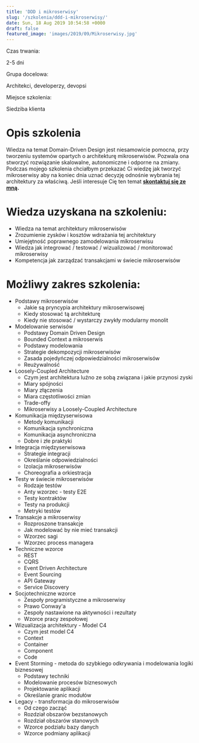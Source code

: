 ```yaml
---
title: 'DDD i mikroserwisy'
slug: '/szkolenia/ddd-i-mikroserwisy/'
date: Sun, 18 Aug 2019 10:54:58 +0000
draft: false
featured_image: 'images/2019/09/Mikroserwisy.jpg'
---
```


Czas trwania:

2-5 dni

Grupa docelowa:

Architekci, developerzy, devopsi

Miejsce szkolenia:

Siedziba klienta

Opis szkolenia
==============

Wiedza na temat Domain-Driven Design jest niesamowicie pomocna, przy tworzeniu systemów opartych o architekturę mikroserwisów. Pozwala ona stworzyć rozwiązanie skalowalne, autonomiczne i odporne na zmiany. Podczas mojego szkolenia chciałbym przekazać Ci wiedzę jak tworzyć mikroserwisy aby na koniec dnia uznać decyzję odnośnie wybrania tej architektury za właściwą. Jeśli interesuje Cię ten temat **[skontaktuj się ze mną](/kontakt).**

Wiedza uzyskana na szkoleniu:
=============================

*   Wiedza na temat architektury mikroserwisów
*   Zrozumienie zysków i kosztów wdrażania tej architektury
*   Umiejętność poprawnego zamodelowania mikroserwisu
*   Wiedza jak integrować / testować / wizualizować / monitorować mikroserwisy
*   Kompetencja jak zarządzać transakcjami w świecie mikroserwisów

Możliwy zakres szkolenia:
=========================

*   Podstawy mikroserwisów
    *   Jakie są pryncypia architektury mikroserwisowej
    *   Kiedy stosować tą architekturę
    *   Kiedy nie stosować / wystarczy zwykły modularny monolit
*   Modelowanie serwisów
    *   Podstawy Domain Driven Design
    *   Bounded Context a mikroserwis
    *   Podstawy modelowania
    *   Strategie dekompozycji mikroserwisów
    *   Zasada pojedyńczej odpowiedzialności mikroserwisów
    *   Reużywalność
*   Loosely-Coupled Architecture
    *   Czym jest architektura luźno ze sobą związana i jakie przynosi zyski
    *   Miary spójności
    *   Miary złączenia
    *   Miara częstotliwości zmian
    *   Trade-offy
    *   Mikroserwisy a Loosely-Coupled Architecture
*   Komunikacja międzyserwisowa
    *   Metody komunikacji
    *   Komunikacja synchroniczna
    *   Komunikacja asynchroniczna
    *   Dobre i złe praktyki
*   Integracja międzyserwisowa
    *   Strategie integracji
    *   Określanie odpowiedzialności
    *   Izolacja mikroserwisów
    *   Choreografia a orkiestracja
*   Testy w świecie mikroserwisów
    *   Rodzaje testów
    *   Anty wzorzec - testy E2E
    *   Testy kontraktów
    *   Testy na produkcji
    *   Metryki testów
*   Transakcje a mikroserwisy
    *   Rozproszone transakcje
    *   Jak modelować by nie mieć transakcji
    *   Wzorzec sagi
    *   Wzorzec process managera
*   Techniczne wzorce
    *   REST
    *   CQRS
    *   Event Driven Architecture
    *   Event Sourcing
    *   API Gateway
    *   Service Discovery
*   Socjotechniczne wzorce
    *   Zespoły programistyczne a mikroserwisy
    *   Prawo Conway'a
    *   Zespoły nastawione na aktywności i rezultaty
    *   Wzorce pracy zespołowej
*   Wizualizacja architektury - Model C4
    *   Czym jest model C4
    *   Context
    *   Container
    *   Component
    *   Code
*   Event Storming - metoda do szybkiego odkrywania i modelowania logiki biznesowej
    *   Podstawy techniki
    *   Modelowanie procesów biznesowych
    *   Projektowanie aplikacji
    *   Określanie granic modułów
*   Legacy - transformacja do mikroserwisów
    *   Od czego zacząć
    *   Rozdział obszarów bezstanowych
    *   Rozdział obszarów stanowych
    *   Wzorce podziału bazy danych
    *   Wzorce podmiany aplikacji